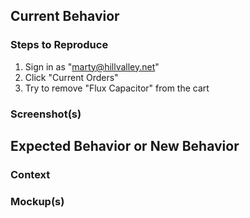 <!--- Well formatted issues help everyone.  Take a few minutes to get a -->
<!--- primer on markdown here: http://bit.ly/2lB1raW -->

## Current Behavior
<!--- If describing a bug, tell us what happens instead of the expected behavior -->
<!--- If suggesting a change/improvement, explain how the app works now -->

### Steps to Reproduce <!--- ONLY NEEDED FOR BUGS. OTHERWISE DELETE THIS SECTION. -->
<!--- Provide a set of user actions to reproduce the bug -->
1. Sign in as "marty@hillvalley.net"
2. Click "Current Orders"
3. Try to remove "Flux Capacitor" from the cart

### Screenshot(s)
<!--- Add some screenshots of what the app is currently doing. -->
<!--- -->
<!--- How to Add Images to Issues: http://bit.ly/2mdlWHn -->
<!--- How to Take Screenshots (Mac): http://apple.co/2kOXyuG -->
<!--- How to Take Screenshots (Windows): http://cnet.co/2m2yQZL -->

## Expected Behavior or New Behavior
<!--- Tell us what the user should see -->

### Context <!--- ONLY NEEDED FOR NEW FEATURES. OTHERWISE DELETE THIS SECTION. -->
<!--- How has this issue affected you? What are you trying to accomplish? -->
<!--- Providing context helps us come up with a solution that is most useful -->
<!--- in the real world. -->

### Mockup(s)
<!--- Attach marked-up screenshots, photos of sketches, etc -->
<!--- -->
<!--- How to Add Images to Issues: http://bit.ly/2mdlWHn -->
<!--- How to Take Screenshots (Mac): http://apple.co/2kOXyuG -->
<!--- How to Take Screenshots (Windows): http://cnet.co/2m2yQZL -->
